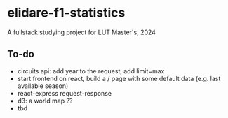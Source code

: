 # elidare-f1-statistics
A fullstack studying project for LUT Master's, 2024

## To-do
- circuits api: add year to the request, add limit=max
- start frontend on react, build a / page with some default data (e.g. last available season)
- react-express request-response
- d3: a world map ??
- tbd
